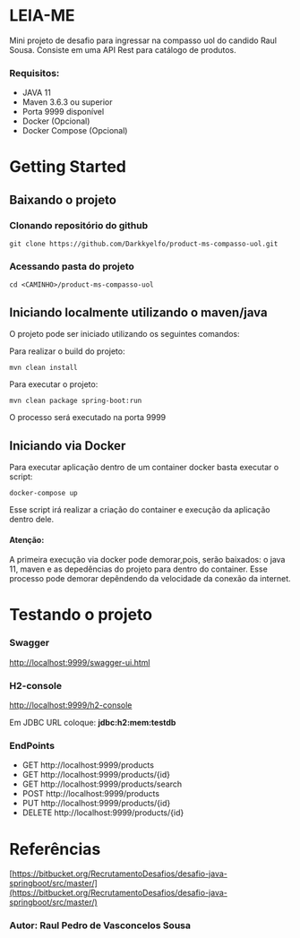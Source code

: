 # LEIA-ME

Mini projeto de desafio para ingressar na compasso uol do candido Raul Sousa. Consiste em uma API Rest para catálogo de
produtos.

### Requisitos:

- JAVA 11
- Maven 3.6.3 ou superior
- Porta 9999 disponível
- Docker (Opcional)
- Docker Compose (Opcional)

# Getting Started

## Baixando o projeto

### Clonando repositório do github
```shell
git clone https://github.com/Darkkyelfo/product-ms-compasso-uol.git
```
### Acessando pasta do projeto
```shell
cd <CAMINHO>/product-ms-compasso-uol
```

## Iniciando localmente utilizando o maven/java

O projeto pode ser iniciado utilizando os seguintes comandos:

Para realizar o build do projeto:

```shell
mvn clean install
```

Para executar o projeto:

```shell
mvn clean package spring-boot:run
```

O processo será executado na porta 9999

## Iniciando via Docker

Para executar aplicação dentro de um container docker basta executar o script:

```shell
docker-compose up
```

Esse script irá realizar a criação do container e execução da aplicação dentro dele.

#### Atenção:
A primeira execução via docker pode demorar,pois, serão baixados: o java 11, maven e as depedências do projeto para dentro do container.
Esse processo pode demorar depêndendo da velocidade da conexão da internet.


# Testando o projeto

### Swagger

[http://localhost:9999/swagger-ui.html](http://localhost:9999/swagger-ui.html)

### H2-console

[http://localhost:9999/h2-console](http://localhost:9999/h2-console)

Em JDBC URL coloque: **jdbc:h2:mem:testdb**

### EndPoints

- GET http://localhost:9999/products
- GET http://localhost:9999/products/{id}
- GET http://localhost:9999/products/search
- POST http://localhost:9999/products
- PUT http://localhost:9999/products/{id}
- DELETE http://localhost:9999/products/{id}

# Referências

[https://bitbucket.org/RecrutamentoDesafios/desafio-java-springboot/src/master/](https://bitbucket.org/RecrutamentoDesafios/desafio-java-springboot/src/master/)

### Autor: Raul Pedro de Vasconcelos Sousa
